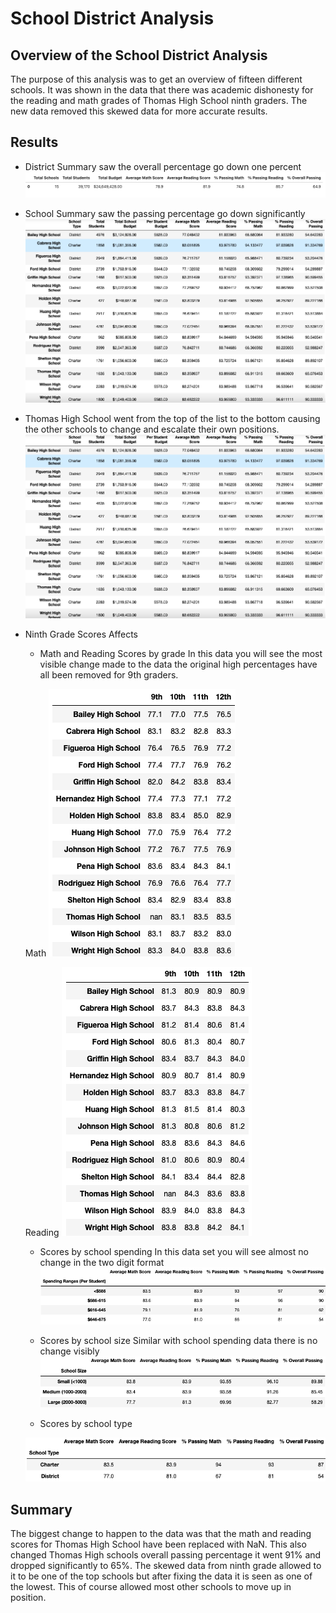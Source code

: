 # School District Analysis

## Overview of the School District Analysis
The purpose of this analysis was to get an overview of fifteen different schools. It was shown in the data that there was academic dishonesty for the reading and math grades of Thomas High School ninth graders. The new data removed this skewed data for more accurate results.

## Results
- District Summary saw the overall percentage go down one percent
![](Resources/school_summary.png)

- School Summary saw the passing percentage go down significantly
![](Resources/all_schools.png)

- Thomas High School went from the top of the list to the bottom causing the other schools to change and escalate their own positions.
![](Resources/all_schools.png)

- Ninth Grade Scores Affects

  - Math and Reading Scores by grade 
    In this data you will see the most visible change made to the data the original high percentages have all been removed for 9th graders.
      
  Math
    ![](Resources/school_math.png) 

  Reading
    ![](Resources/school_reading.png)

  - Scores by school spending
    In this data set you will see almost no change in the two digit format
    ![](Resources/school_spending.png)

  - Scores by school size
    Similar with school spending data there is no change visibly
  ![](Resources/school_size.png)

  - Scores by school type
 
  ![](Resources/school_type.png)


## Summary
The biggest change to happen to the data was that the math and reading scores for Thomas High School have been replaced with NaN. This also changed Thomas High schools overall passing percentage it went 91% and dropped significantly to 65%. The skewed data from ninth grade allowed to it to be one of the top schools but after fixing the data it is seen as one of the lowest. This of course allowed most other schools to move up in position.
